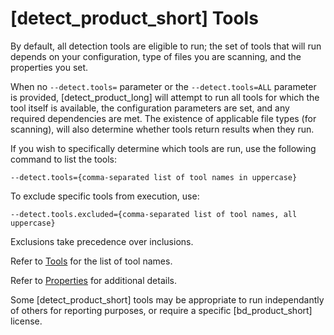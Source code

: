 # [detect_product_short] Tools

By default, all detection tools are eligible to run; the set of tools that will run
depends on your configuration, type of files you are scanning, and the properties you set.   

When no `--detect.tools=` parameter or the `--detect.tools=ALL` parameter is provided, [detect_product_long] will attempt to run all tools for which the tool itself is available, the configuration parameters are set, and any required dependencies are met. The existence of applicable file types (for scanning), will also determine whether tools return results when they run.   

If you wish to specifically determine which tools are run, use the following command to list the tools:

````
--detect.tools={comma-separated list of tool names in uppercase}
````

To exclude specific tools from execution, use:

````
--detect.tools.excluded={comma-separated list of tool names, all uppercase}
````

<note type="note">Exclusions take precedence over inclusions.</note>

Refer to [Tools](../../components/tools.md) for the list of tool names.

Refer to [Properties](../../properties/all-properties.md) for additional details.

<note type="note">Some [detect_product_short] tools may be appropriate to run independantly of others for reporting purposes, or require a specific [bd_product_short] license.</note>
